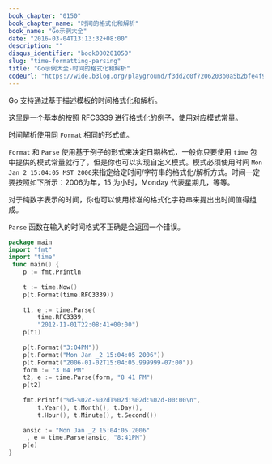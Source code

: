 ```yaml
---
book_chapter: "0150"
book_chapter_name: "时间的格式化和解析"
book_name: "Go示例大全"
date: "2016-03-04T13:13:32+08:00"
description: ""
disqus_identifier: "book000201050"
slug: "time-formatting-parsing"
title: "Go示例大全-时间的格式化和解析"
codeurl: "https://wide.b3log.org/playground/f3dd2c0f7206203b0a5b2bfe4f98bcf7.go"
---
```

 
Go 支持通过基于描述模板的时间格式化和解析。







这里是一个基本的按照 RFC3339 进行格式化的例子，使用对应模式常量。

时间解析使用同 `Format` 相同的形式值。

`Format` 和 `Parse` 使用基于例子的形式来决定日期格式，一般你只要使用 `time` 包中提供的模式常量就行了，但是你也可以实现自定义模式。模式必须使用时间 `Mon Jan 2 15:04:05 MST 2006`来指定给定时间/字符串的格式化/解析方式。时间一定要按照如下所示：2006为年，15 为小时，Monday 代表星期几，等等。

对于纯数字表示的时间，你也可以使用标准的格式化字符串来提出出时间值得组成。

`Parse` 函数在输入的时间格式不正确是会返回一个错误。
 

```Go
package main  
import "fmt"
import "time"  
 func main() {
    p := fmt.Println  
 
    t := time.Now()
    p(t.Format(time.RFC3339))  
 
    t1, e := time.Parse(
        time.RFC3339,
        "2012-11-01T22:08:41+00:00")
    p(t1)  
 
    p(t.Format("3:04PM"))
    p(t.Format("Mon Jan _2 15:04:05 2006"))
    p(t.Format("2006-01-02T15:04:05.999999-07:00"))
    form := "3 04 PM"
    t2, e := time.Parse(form, "8 41 PM")
    p(t2)  
 
    fmt.Printf("%d-%02d-%02dT%02d:%02d:%02d-00:00\n",
        t.Year(), t.Month(), t.Day(),
        t.Hour(), t.Minute(), t.Second())  
 
    ansic := "Mon Jan _2 15:04:05 2006"
    _, e = time.Parse(ansic, "8:41PM")
    p(e)
}  
```
